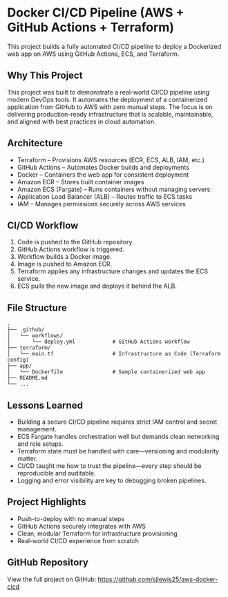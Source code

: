 # Docker CI/CD Pipeline (AWS + GitHub Actions + Terraform)

This project builds a fully automated CI/CD pipeline to deploy a Dockerized web app on AWS using GitHub Actions, ECS, and Terraform.

## Why This Project
This project was built to demonstrate a real-world CI/CD pipeline using modern DevOps tools. It automates the deployment of a containerized application from GitHub to AWS with zero manual steps. The focus is on delivering production-ready infrastructure that is scalable, maintainable, and aligned with best practices in cloud automation.

## Architecture
- Terraform – Provisions AWS resources (ECR, ECS, ALB, IAM, etc.)
- GitHub Actions – Automates Docker builds and deployments
- Docker – Containers the web app for consistent deployment
- Amazon ECR – Stores built container images
- Amazon ECS (Fargate) – Runs containers without managing servers
- Application Load Balancer (ALB) – Routes traffic to ECS tasks
- IAM – Manages permissions securely across AWS services

## CI/CD Workflow
1. Code is pushed to the GitHub repository.
2. GitHub Actions workflow is triggered.
3. Workflow builds a Docker image.
4. Image is pushed to Amazon ECR.
5. Terraform applies any infrastructure changes and updates the ECS service.
6. ECS pulls the new image and deploys it behind the ALB.

## File Structure
```
.
├── .github/
│   └── workflows/
│       └── deploy.yml            # GitHub Actions workflow
├── terraform/
│   └── main.tf                   # Infrastructure as Code (Terraform config)
├── app/
│   └── Dockerfile                # Sample containerized web app
├── README.md
└── ...
```

## Lessons Learned
- Building a secure CI/CD pipeline requires strict IAM control and secret management.
- ECS Fargate handles orchestration well but demands clean networking and role setups.
- Terraform state must be handled with care—versioning and modularity matter.
- CI/CD taught me how to trust the pipeline—every step should be reproducible and auditable.
- Logging and error visibility are key to debugging broken pipelines.

## Project Highlights
- Push-to-deploy with no manual steps
- GitHub Actions securely integrates with AWS
- Clean, modular Terraform for infrastructure provisioning
- Real-world CI/CD experience from scratch

## GitHub Repository
View the full project on GitHub: https://github.com/sjlewis25/aws-docker-cicd
